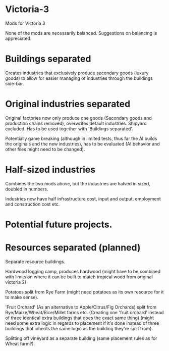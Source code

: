 # Victoria-3
Mods for Victoria 3

None of the mods are necessarily balanced.
Suggestions on balancing is appreciated. 

# Buildings separated

Creates industries that exclusively produce secondary goods (luxury goods) to allow for easier managing of industries through the buildings side-bar.


# Original industries separated

Original factories now only produce one goods (Secondary goods and production chains removed), overwrites default industries. Shipyard excluded. Has to be used together with 'Buildings separated'.

Potentially game breaking (although in limited tests, thus far the AI builds the originals and the new industries), has to be evaluated (AI behavior and other files might need to be changed).


# Half-sized industries

Combines the two mods above, but the industries are halved in sized, doubled in numbers.

Industries now have half infrastructure cost, input and output, employment and construction cost etc. 


# Potential future projects.

# Resources separated (planned)
Separate resource buildings.

Hardwood logging camp, produces hardwood (might have to be combined with limits on where it can be built to match tropical wood from original victoria 2)

Potatoes split from Rye Farm (might need potatoes as its own resource for it to make sense). 

'Fruit Orchard' (As an alternative to Apple/Citrus/Fig Orchards) split from Rye/Maize/Wheat/Rice/Millet farms etc. (Creating one 'fruit orchard' instead of  three identical extra buildings that does the exact same thing) (might need some extra logic in regards to placement if it's done instead of three buildings that inherits the same logic as the building they're split from).

Splitting off vineyard as a separate building (same placement rules as for Wheat farm?).
